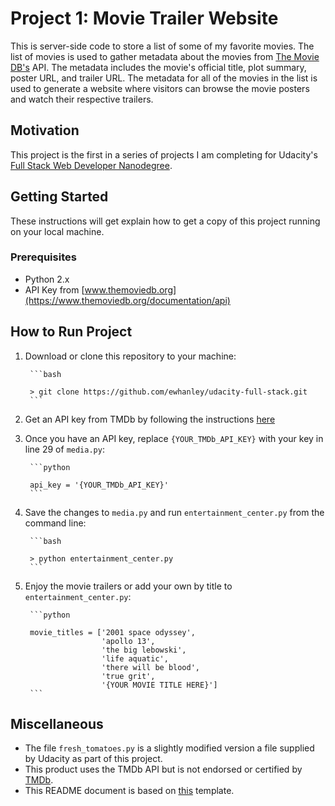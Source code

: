 # Project 1: Movie Trailer Website

This is server-side code to store a list of some of my favorite movies. The list of movies is used to gather metadata about the movies from [The Movie DB's](https://www.themoviedb.org/) API. The metadata includes the movie's official title, plot summary, poster URL, and trailer URL. The metadata for all of the movies in the list is used to generate a website where visitors can browse the movie posters and watch their respective trailers.

## Motivation

This project is the first in a series of projects I am completing for Udacity's [Full Stack Web Developer Nanodegree](https://www.udacity.com/course/full-stack-web-developer-nanodegree--nd004).

## Getting Started

These instructions will get explain how to get a copy of this project running on your local machine.

### Prerequisites

* Python 2.x
* API Key from [www.themoviedb.org](https://www.themoviedb.org/documentation/api) 

## How to Run Project

1. Download or clone this repository to your machine:

        ```bash
        
        > git clone https://github.com/ewhanley/udacity-full-stack.git
        ```
        
2. Get an API key from TMDb by following the instructions [here](https://www.themoviedb.org/faq/api)
3. Once you have an API key, replace ```{YOUR_TMDb_API_KEY}``` with your key in line 29 of ```media.py```:
    
        ```python
        
        api_key = '{YOUR_TMDb_API_KEY}'
        ```
  
4. Save the changes to ```media.py``` and run ```entertainment_center.py``` from the command line:
  
        ```bash
        
        > python entertainment_center.py
        ```
        
5. Enjoy the movie trailers or add your own by title to ```entertainment_center.py```:

        ```python
        
        movie_titles = ['2001 space odyssey',
                        'apollo 13',
                        'the big lebowski',
                        'life aquatic',
                        'there will be blood',
                        'true grit',
                        '{YOUR MOVIE TITLE HERE}']
        ```

## Miscellaneous
* The file ```fresh_tomatoes.py``` is a slightly modified version a file supplied by Udacity as part of this project.
* This product uses the TMDb API but is not endorsed or certified by [TMDb](https://www.themoviedb.org).
* This README document is based on [this](https://gist.github.com/PurpleBooth/109311bb0361f32d87a2) template.

